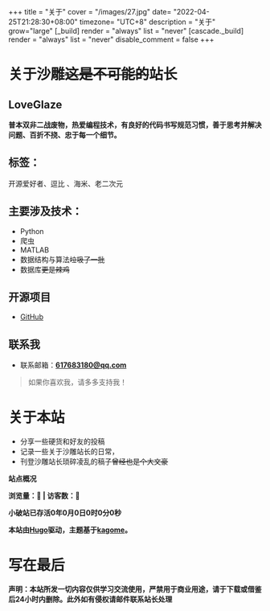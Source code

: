 +++
title = "关于"
cover = "/images/27.jpg"
date= "2022-04-25T21:28:30+08:00"
timezone= "UTC+8"
description = "关于"
grow="large"
[_build]
    render = "always"
    list   = "never"
[cascade._build]
    render = "always"
    list   = "never"
    disable_comment = false
+++

# 关于沙雕~~这是不可能的~~站长
LoveGlaze
---
**普本双非二战废物，热爱编程技术，有良好的代码书写规范习惯，善于思考并解决问题、百折不挠、忠于每一个细节。**

标签：
---
开源爱好者、逗比 、海米、老二次元

主要涉及技术：
---
* Python
* 爬虫
* MATLAB
* 数据结构与算法~~垃圾了一批~~
* 数据库~~更是辣鸡~~
  
开源项目
----
* [GitHub](https://github.com/LoveGlaze)  
  
联系我
----
* 联系邮箱：**617683180@qq.com** 

> 如果你喜欢我，请多多支持我！

# 关于本站
* 分享一些硬货和好友的投稿
* 记录一些关于沙雕站长的日常，
* 刊登沙雕站长琐碎凌乱的稿子~~曾经也是个大文豪~~  

**站点概况**
<div>
<!-- 不蒜子计数 -->
<left style="font-weight:bold;">
        浏览量：<span id="busuanzi_value_site_pv"><i class="fa fa-spinner fa-spin"></i></span>👀 | 访客数：<span id="busuanzi_value_site_uv"><i class="fa fa-spinner fa-spin"></i></span>👦
</left>
<script async src="//busuanzi.ibruce.info/busuanzi/2.3/busuanzi.pure.mini.js"></script>
<!-- 不蒜子计数 -->	
<p class="SiteRunningTime" style="font-weight:bold;">小破站已存活<label class="year">0</label>年<label
                class="month">0</label>月<label class="day">0</label>日<label class="hour">0</label>时<label
                class="minute">0</label>分<label class="second">0</label>秒</p>
<script>
    var startTime = "2022-01-20";
    var calculationTime = function (startTime) {
        var s1 = new Date(startTime.replace(/-/g, "/")),
            s2 = new Date(),
            runTime = parseInt((s2.getTime() - s1.getTime()) / 1000);
        var year = Math.floor(runTime / 86400 / 365);
        runTime = runTime % (86400 * 365);
        var month = Math.floor(runTime / 86400 / 30);
        runTime = runTime % (86400 * 30);
        var day = Math.floor(runTime / 86400);
        runTime = runTime % 86400;
        var hour = Math.floor(runTime / 3600);
        runTime = runTime % 3600;
        var minute = Math.floor(runTime / 60);
        runTime = runTime % 60;
        var second = runTime;
        document.querySelector(".SiteRunningTime > .year").innerText = year;
        document.querySelector(".SiteRunningTime > .month").innerText = month;
        document.querySelector(".SiteRunningTime > .day").innerText = day;
        document.querySelector(".SiteRunningTime > .hour").innerText = hour;
        document.querySelector(".SiteRunningTime > .minute").innerText = minute;
        document.querySelector(".SiteRunningTime > .second").innerText = second
    };
    setInterval("calculationTime(startTime)", 1000);
</script>
</div>

**本站由[Hugo](https://gohugo.io/)驱动，主题基于[kagome](https://github.com/miiiku/hugo-theme-kagome)。**

# 写在最后
**声明：本站所发一切内容仅供学习交流使用，严禁用于商业用途，请于下载或借鉴后24小时内删除。此外如有侵权请邮件联系站长处理**


